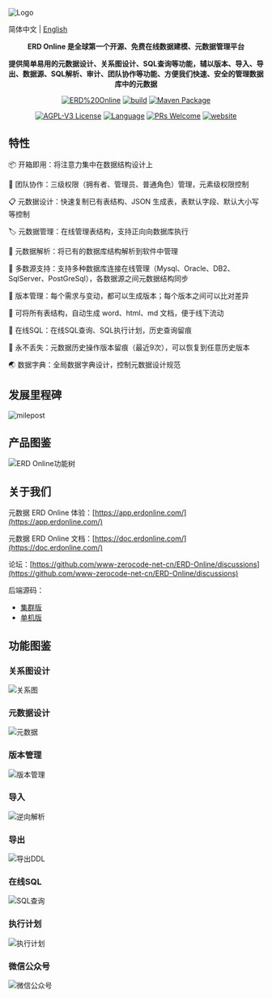 ![Logo](/img/logo.png)

简体中文 | [English](/README.en-us.md)


<p align="center"><strong>ERD Online 是全球第一个开源、免费在线数据建模、元数据管理平台</strong></p>
<p align="center"><strong>提供简单易用的元数据设计、关系图设计、SQL查询等功能，辅以版本、导入、导出、数据源、SQL解析、审计、团队协作等功能、方便我们快速、安全的管理数据库中的元数据</strong></p>

<p align="center">
<a href="https://github.com/www-zerocode-net-cn/ERD-Online"><img alt="ERD%20Online" src="https://img.shields.io/badge/zerocode-ERD%20Online-brightgreen"></a>
<a href="https://github.com/www-zerocode-net-cn/ERD-Online/actions/workflows/ci.yml"><img alt="build" src="https://img.shields.io/github/actions/workflow/status/www-zerocode-net-cn/ERD-Online/ci.yml?branch=main&style=flat-square"></a>
<a href="https://mvnrepository.com/artifact/com.java2e/martin-extension-ncnb"><img alt="Maven Package" src="https://img.shields.io/maven-metadata/v?metadataUrl=https%3A%2F%2Frepo1.maven.org%2Fmaven2%2Fcom%2Fjava2e%2Fmartin-extension-ncnb%2Fmaven-metadata.xml"></a>
</p>

<p align="center">
<a href="https://github.com/www-zerocode-net-cn/ERD-Online/blob/master/LICENSE"><img src="https://img.shields.io/github/license/www-zerocode-net-cn/ERD-Online?style=flat-square" alt="AGPL-V3 License"></a>
<a href="https://www.typescriptlang.org"><img alt="Language" src="https://img.shields.io/badge/language-TypeScript-blue.svg?style=flat-square"></a>
<a href="https://github.com/www-zerocode-net-cn/ERD-Online/pulls"><img alt="PRs Welcome" src="https://img.shields.io/badge/PRs-Welcome-brightgreen.svg?style=flat-square"></a>
<a href="https://www.erdonline.com"><img alt="website" src="https://img.shields.io/static/v1?label=&labelColor=505050&message=website&color=0076D6&style=flat-square&logo=google-chrome&logoColor=0076D6"></a>
</p>

## 特性

📦 开箱即用：将注意力集中在数据结构设计上

🌱 团队协作：三级权限（拥有者、管理员、普通角色）管理，元素级权限控制

📋 元数据设计：快速复制已有表结构、JSON 生成表，表默认字段、默认大小写等控制

🏷 元数据管理：在线管理表结构，支持正向向数据库执行

🎨 元数据解析：将已有的数据库结构解析到软件中管理

📱 多数源支持：支持多种数据库连接在线管理（Mysql、Oracle、DB2、SqlServer、PostGreSql），各数据源之间元数据结构同步

📡 版本管理：每个需求与变动，都可以生成版本；每个版本之间可以比对差异

🎉 可将所有表结构，自动生成 word、html、md 文档，便于线下流动

💯 在线SQL：在线SQL查询、SQL执行计划，历史查询留痕

🧲 永不丢失：元数据历史操作版本留痕（最近9次），可以恢复到任意历史版本

🌏 数据字典：全局数据字典设计，控制元数据设计规范

## 发展里程碑

![milepost](/img/milepost.png)

## 产品图鉴
![ERD Online功能树](https://user-images.githubusercontent.com/26294919/230535866-1936a1aa-099b-4b75-80ba-442c2c22cf55.png)

## 关于我们

元数据 ERD Online 体验：[https://app.erdonline.com/](https://app.erdonline.com/)

元数据 ERD Online 文档：[https://doc.erdonline.com/](https://doc.erdonline.com/)

论坛：[https://github.com/www-zerocode-net-cn/ERD-Online/discussions](https://github.com/www-zerocode-net-cn/ERD-Online/discussions)

后端源码：
- [集群版](https://github.com/www-zerocode-net-cn/martin-framework)
- [单机版](https://gitee.com/MARTIN-88/erd-apis)

## 功能图鉴

### 关系图设计
![关系图](https://typora-1306557034.cos.ap-beijing.myqcloud.com/relation.png)

### 元数据设计
![元数据](https://typora-1306557034.cos.ap-beijing.myqcloud.com/table.png)

### 版本管理
![版本管理](https://typora-1306557034.cos.ap-beijing.myqcloud.com/version.png)

### 导入
![逆向解析](https://typora-1306557034.cos.ap-beijing.myqcloud.com/import.png)

### 导出
![导出DDL](https://typora-1306557034.cos.ap-beijing.myqcloud.com/export.png)

### 在线SQL
![SQL查询](https://typora-1306557034.cos.ap-beijing.myqcloud.com/query.png)

### 执行计划
![执行计划](https://typora-1306557034.cos.ap-beijing.myqcloud.com/explain.png)

### 微信公众号
![微信公众号](https://typora-1306557034.cos.ap-beijing.myqcloud.com/mp.jpg)

 
